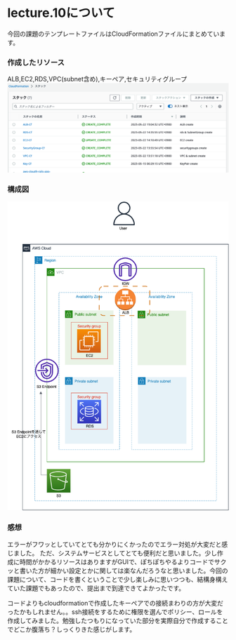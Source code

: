 # lecture.10について

今回の課題のテンプレートファイルはCloudFormationファイルにまとめています。

### 作成したリソース
ALB,EC2,RDS,VPC(subnet含め),キーペア,セキュリティグループ
![スタック作成確認](images/Cloudformation_stack.png)

### 構成図
![Cloudformation構成図](images/aws_kouseizu_clf.png)

### 感想
エラーがフワッとしていてとても分かりにくかったのでエラー対処が大変だと感じました。
ただ、システムサービスとしてとても便利だと思いました。少し作成に時間がかかるリソースはありますがGUIで、ぽちぽちやるよりコードでサクッと書いた方が細かい設定とかに関しては楽なんだろうなと思いました。今回の課題について、コードを書くということで少し楽しみに思いつつも、結構身構えていた課題でもあったので、提出まで到達できてよかったです。

コードよりもcloudformationで作成したキーペアでの接続まわりの方が大変だったかもしれません。。ssh接続をするために権限を選んでポリシー、ロールを作成してみました。勉強したつもりになっていた部分を実際自分で作成することでどこか腹落ち？しっくりきた感じがします。